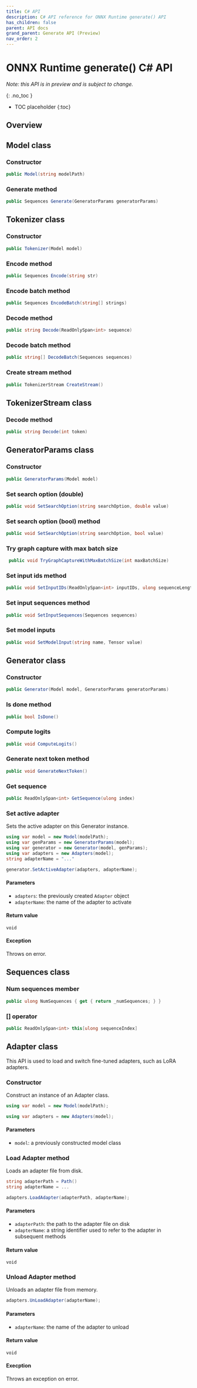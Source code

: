 ```yaml
---
title: C# API
description: C# API reference for ONNX Runtime generate() API
has_children: false
parent: API docs
grand_parent: Generate API (Preview)
nav_order: 2
---
```


# ONNX Runtime generate() C# API

_Note: this API is in preview and is subject to change._

{: .no_toc }

* TOC placeholder
{:toc}

## Overview

## Model class

### Constructor

```csharp
public Model(string modelPath)
```

### Generate method

```csharp
public Sequences Generate(GeneratorParams generatorParams)
```

## Tokenizer class

### Constructor

```csharp
public Tokenizer(Model model)
```

### Encode method

```csharp
public Sequences Encode(string str)
```

### Encode batch method

```csharp
public Sequences EncodeBatch(string[] strings)
```

### Decode method

```csharp
public string Decode(ReadOnlySpan<int> sequence)
```

### Decode batch method

```csharp
public string[] DecodeBatch(Sequences sequences)
```

### Create stream method

```csharp
public TokenizerStream CreateStream()
```

## TokenizerStream class

### Decode method

```csharp
public string Decode(int token)
```

## GeneratorParams class

### Constructor

```csharp
public GeneratorParams(Model model)
```

### Set search option (double)

```csharp
public void SetSearchOption(string searchOption, double value)
```

### Set search option (bool) method

```csharp
public void SetSearchOption(string searchOption, bool value)
```

### Try graph capture with max batch size

```csharp
 public void TryGraphCaptureWithMaxBatchSize(int maxBatchSize)
```

### Set input ids method

```csharp
public void SetInputIDs(ReadOnlySpan<int> inputIDs, ulong sequenceLength, ulong batchSize)
```

### Set input sequences method

```csharp
public void SetInputSequences(Sequences sequences)
```

### Set model inputs

```csharp
public void SetModelInput(string name, Tensor value)
```


## Generator class

### Constructor

```csharp
public Generator(Model model, GeneratorParams generatorParams)
```

### Is done method

```csharp
public bool IsDone()
```

### Compute logits

```csharp
public void ComputeLogits()
```

### Generate next token method

```csharp
public void GenerateNextToken()
```

### Get sequence

```csharp
public ReadOnlySpan<int> GetSequence(ulong index)
```

### Set active adapter

Sets the active adapter on this Generator instance.

```csharp
using var model = new Model(modelPath);
using var genParams = new GeneratorParams(model);
using var generator = new Generator(model, genParams);
using var adapters = new Adapters(model);
string adapterName = "..."

generator.SetActiveAdapter(adapters, adapterName);
```

#### Parameters

* `adapters`: the previously created `Adapter` object
* `adapterName`: the name of the adapter to activate

#### Return value

`void`

#### Exception

Throws on error.

## Sequences class

### Num sequences member

```csharp
public ulong NumSequences { get { return _numSequences; } }
```

### [] operator

```csharp
public ReadOnlySpan<int> this[ulong sequenceIndex]
```

## Adapter class

This API is used to load and switch fine-tuned adapters, such as LoRA adapters.

### Constructor

Construct an instance of an Adapter class.

```csharp
using var model = new Model(modelPath);

using var adapters = new Adapters(model);
```

#### Parameters

* `model`: a previously constructed model class

### Load Adapter method

Loads an adapter file from disk.

```csharp
string adapterPath = Path()
string adapterName = ...

adapters.LoadAdapter(adapterPath, adapterName);
```

#### Parameters

* `adapterPath`: the path to the adapter file on disk
* `adapterName`: a string identifier used to refer to the adapter in subsequent methods

#### Return value

`void`

### Unload Adapter method

Unloads an adapter file from memory.

```csharp
adapters.UnLoadAdapter(adapterName);
```

#### Parameters

* `adapterName`: the name of the adapter to unload

#### Return value

`void`

#### Execption

Throws an exception on error.



